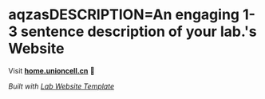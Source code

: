 
# aqzasDESCRIPTION=An engaging 1-3 sentence description of your lab.'s Website

Visit **[home.unioncell.cn](https://home.unioncell.cn)** 🚀

_Built with [Lab Website Template](https://greene-lab.gitbook.io/lab-website-template-docs)_
